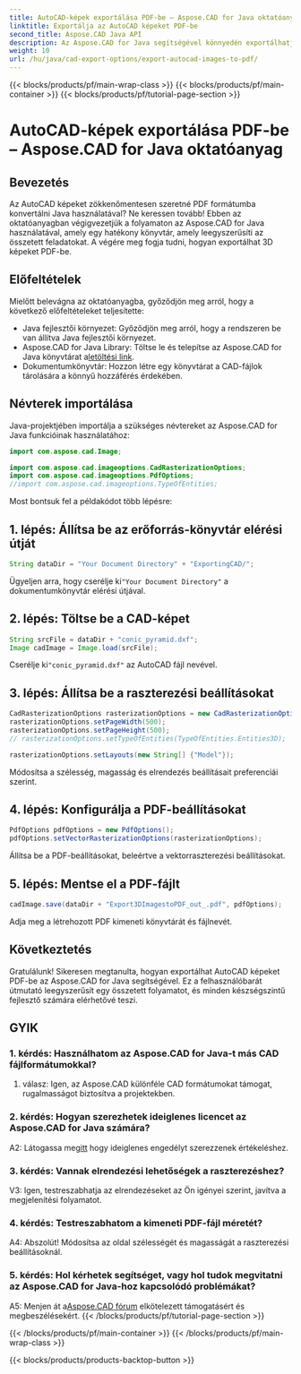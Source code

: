 ```yaml
---
title: AutoCAD-képek exportálása PDF-be – Aspose.CAD for Java oktatóanyag
linktitle: Exportálja az AutoCAD képeket PDF-be
second_title: Aspose.CAD Java API
description: Az Aspose.CAD for Java segítségével könnyedén exportálhatja az AutoCAD képeket PDF-be. Kövesse lépésenkénti útmutatónkat a zökkenőmentes integráció érdekében.
weight: 10
url: /hu/java/cad-export-options/export-autocad-images-to-pdf/
---
```


{{< blocks/products/pf/main-wrap-class >}}
{{< blocks/products/pf/main-container >}}
{{< blocks/products/pf/tutorial-page-section >}}

# AutoCAD-képek exportálása PDF-be – Aspose.CAD for Java oktatóanyag

## Bevezetés

Az AutoCAD képeket zökkenőmentesen szeretné PDF formátumba konvertálni Java használatával? Ne keressen tovább! Ebben az oktatóanyagban végigvezetjük a folyamaton az Aspose.CAD for Java használatával, amely egy hatékony könyvtár, amely leegyszerűsíti az összetett feladatokat. A végére meg fogja tudni, hogyan exportálhat 3D képeket PDF-be.

## Előfeltételek

Mielőtt belevágna az oktatóanyagba, győződjön meg arról, hogy a következő előfeltételeket teljesítette:

- Java fejlesztői környezet: Győződjön meg arról, hogy a rendszeren be van állítva Java fejlesztői környezet.
-  Aspose.CAD for Java Library: Töltse le és telepítse az Aspose.CAD for Java könyvtárat a[letöltési link](https://releases.aspose.com/cad/java/).
- Dokumentumkönyvtár: Hozzon létre egy könyvtárat a CAD-fájlok tárolására a könnyű hozzáférés érdekében.

## Névterek importálása

Java-projektjében importálja a szükséges névtereket az Aspose.CAD for Java funkcióinak használatához:

```java
import com.aspose.cad.Image;

import com.aspose.cad.imageoptions.CadRasterizationOptions;
import com.aspose.cad.imageoptions.PdfOptions;
//import com.aspose.cad.imageoptions.TypeOfEntities;
```

Most bontsuk fel a példakódot több lépésre:

## 1. lépés: Állítsa be az erőforrás-könyvtár elérési útját

```java
String dataDir = "Your Document Directory" + "ExportingCAD/";
```

 Ügyeljen arra, hogy cserélje ki`"Your Document Directory"` a dokumentumkönyvtár elérési útjával.

## 2. lépés: Töltse be a CAD-képet

```java
String srcFile = dataDir + "conic_pyramid.dxf";
Image cadImage = Image.load(srcFile);
```

 Cserélje ki`"conic_pyramid.dxf"` az AutoCAD fájl nevével.

## 3. lépés: Állítsa be a raszterezési beállításokat

```java
CadRasterizationOptions rasterizationOptions = new CadRasterizationOptions();
rasterizationOptions.setPageWidth(500);
rasterizationOptions.setPageHeight(500);
// rasterizationOptions.setTypeOfEntities(TypeOfEntities.Entities3D);

rasterizationOptions.setLayouts(new String[] {"Model"});
```

Módosítsa a szélesség, magasság és elrendezés beállításait preferenciái szerint.

## 4. lépés: Konfigurálja a PDF-beállításokat

```java
PdfOptions pdfOptions = new PdfOptions();
pdfOptions.setVectorRasterizationOptions(rasterizationOptions);
```

Állítsa be a PDF-beállításokat, beleértve a vektorraszterezési beállításokat.

## 5. lépés: Mentse el a PDF-fájlt

```java
cadImage.save(dataDir + "Export3DImagestoPDF_out_.pdf", pdfOptions);
```

Adja meg a létrehozott PDF kimeneti könyvtárát és fájlnevét.

## Következtetés

Gratulálunk! Sikeresen megtanulta, hogyan exportálhat AutoCAD képeket PDF-be az Aspose.CAD for Java segítségével. Ez a felhasználóbarát útmutató leegyszerűsít egy összetett folyamatot, és minden készségszintű fejlesztő számára elérhetővé teszi.

## GYIK

### 1. kérdés: Használhatom az Aspose.CAD for Java-t más CAD fájlformátumokkal?

1. válasz: Igen, az Aspose.CAD különféle CAD formátumokat támogat, rugalmasságot biztosítva a projektekben.

### 2. kérdés: Hogyan szerezhetek ideiglenes licencet az Aspose.CAD for Java számára?

 A2: Látogassa meg[itt](https://purchase.aspose.com/temporary-license/) hogy ideiglenes engedélyt szerezzenek értékeléshez.

### 3. kérdés: Vannak elrendezési lehetőségek a raszterezéshez?

V3: Igen, testreszabhatja az elrendezéseket az Ön igényei szerint, javítva a megjelenítési folyamatot.

### 4. kérdés: Testreszabhatom a kimeneti PDF-fájl méretét?

A4: Abszolút! Módosítsa az oldal szélességét és magasságát a raszterezési beállításoknál.

### 5. kérdés: Hol kérhetek segítséget, vagy hol tudok megvitatni az Aspose.CAD for Java-hoz kapcsolódó problémákat?

 A5: Menjen át a[Aspose.CAD fórum](https://forum.aspose.com/c/cad/19) elkötelezett támogatásért és megbeszélésekért.
{{< /blocks/products/pf/tutorial-page-section >}}

{{< /blocks/products/pf/main-container >}}
{{< /blocks/products/pf/main-wrap-class >}}

{{< blocks/products/products-backtop-button >}}
